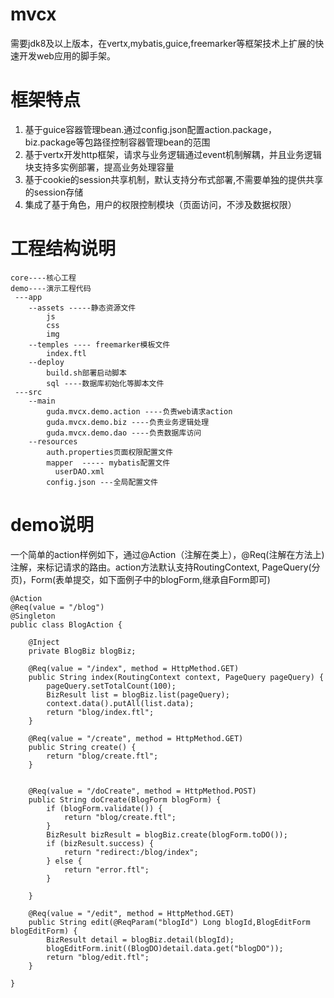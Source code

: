 # mvcx
需要jdk8及以上版本，在vertx,mybatis,guice,freemarker等框架技术上扩展的快速开发web应用的脚手架。
# 框架特点
 1. 基于guice容器管理bean.通过config.json配置action.package，biz.package等包路径控制容器管理bean的范围
 2. 基于vertx开发http框架，请求与业务逻辑通过event机制解耦，并且业务逻辑块支持多实例部署，提高业务处理容量
 3. 基于cookie的session共享机制，默认支持分布式部署,不需要单独的提供共享的session存储
 4. 集成了基于角色，用户的权限控制模块（页面访问，不涉及数据权限）

# 工程结构说明

```
core----核心工程
demo----演示工程代码
 ---app
    --assets -----静态资源文件
        js
        css
        img
    --temples ---- freemarker模板文件
        index.ftl
    --deploy
        build.sh部署启动脚本
        sql ----数据库初始化等脚本文件
 ---src
    --main
        guda.mvcx.demo.action ----负责web请求action
        guda.mvcx.demo.biz ----负责业务逻辑处理
        guda.mvcx.demo.dao ----负责数据库访问
    --resources
        auth.properties页面权限配置文件
        mapper  ----- mybatis配置文件
          userDAO.xml
        config.json ---全局配置文件
```

# demo说明
  一个简单的action样例如下，通过@Action（注解在类上），@Req(注解在方法上)注解，来标记请求的路由。action方法默认支持RoutingContext,
PageQuery(分页)，Form(表单提交，如下面例子中的blogForm,继承自Form即可)

```
@Action
@Req(value = "/blog")
@Singleton
public class BlogAction {

    @Inject
    private BlogBiz blogBiz;

    @Req(value = "/index", method = HttpMethod.GET)
    public String index(RoutingContext context, PageQuery pageQuery) {
        pageQuery.setTotalCount(100);
        BizResult list = blogBiz.list(pageQuery);
        context.data().putAll(list.data);
        return "blog/index.ftl";
    }

    @Req(value = "/create", method = HttpMethod.GET)
    public String create() {
        return "blog/create.ftl";
    } 


    @Req(value = "/doCreate", method = HttpMethod.POST)
    public String doCreate(BlogForm blogForm) {
        if (blogForm.validate()) {
            return "blog/create.ftl";
        }
        BizResult bizResult = blogBiz.create(blogForm.toDO());
        if (bizResult.success) {
            return "redirect:/blog/index";
        } else {
            return "error.ftl";
        }

    }

    @Req(value = "/edit", method = HttpMethod.GET)
    public String edit(@ReqParam("blogId") Long blogId,BlogEditForm blogEditForm) {
        BizResult detail = blogBiz.detail(blogId);
        blogEditForm.init((BlogDO)detail.data.get("blogDO"));
        return "blog/edit.ftl";
    }

}

```
   
          
